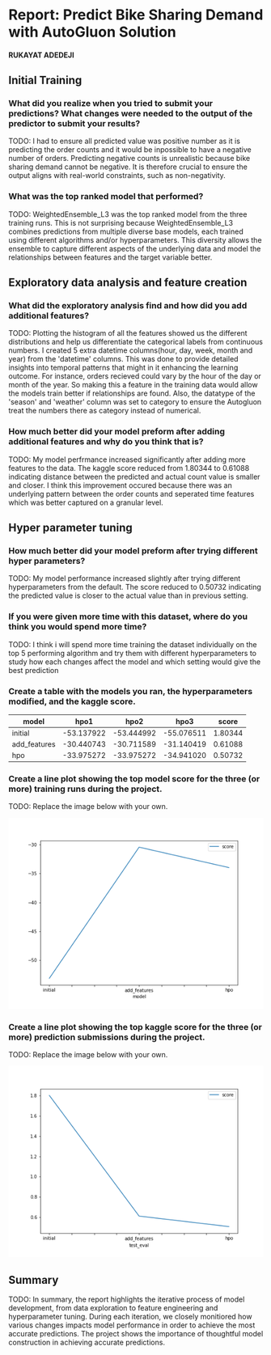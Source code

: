 # Report: Predict Bike Sharing Demand with AutoGluon Solution
#### RUKAYAT ADEDEJI

## Initial Training
### What did you realize when you tried to submit your predictions? What changes were needed to the output of the predictor to submit your results?
TODO: I had to ensure all predicted value was positive number as it is predicting the order counts and it would be inpossible to have a negative number of orders.  Predicting negative counts is unrealistic because bike sharing demand cannot be negative. It is therefore crucial to ensure the output aligns with real-world constraints, such as non-negativity.

### What was the top ranked model that performed?
TODO: WeightedEnsemble_L3 was the top ranked model from the three training runs. This is not surprising because WeightedEnsemble_L3 combines predictions from multiple diverse base models, each trained using different algorithms and/or hyperparameters. This diversity allows the ensemble to capture different aspects of the underlying data and model the relationships between features and the target variable better.

## Exploratory data analysis and feature creation
### What did the exploratory analysis find and how did you add additional features?
TODO: Plotting the histogram of all the features showed us the different distributions and help us differentiate the categorical labels from continuous numbers.
I created 5 extra datetime columns(hour, day, week, month and year) from the 'datetime' columns. This was done to provide detailed insights into temporal patterns that might in it enhancing the learning outcome. For instance, orders recieved could vary by the hour of the day or month of the year. So making this a feature in the training data would allow the models train better if relationships are found.
Also, the datatype of the 'season' and 'weather' column was set to category to ensure the Autogluon treat the numbers there as category instead of numerical.

### How much better did your model preform after adding additional features and why do you think that is?
TODO: My model perfrmance increased significantly after adding more features to the data. The kaggle score reduced from 1.80344 to 0.61088 indicating distance between the predicted and actual count value is smaller and closer. I think this improvement occured because there was an underlying pattern between the order counts and  seperated time features which was better captured on a granular level.


## Hyper parameter tuning
### How much better did your model preform after trying different hyper parameters?
TODO: My model performance increased slightly after trying different hyperparameters from the default. The score reduced to 0.50732 indicating the predicted value is closer to the actual value than in previous setting.

### If you were given more time with this dataset, where do you think you would spend more time?
TODO: I think i will spend more time training the dataset individually on the top 5 performing algorithm and try them with different hyperparameters to study how each changes affect the model and which setting would give the best prediction

### Create a table with the models you ran, the hyperparameters modified, and the kaggle score.
|model|hpo1|hpo2|hpo3|score|
|--|--|--|--|--|
|initial|-53.137922|-53.444992|-55.076511|1.80344|
|add_features|-30.440743|-30.711589|-31.140419|0.61088|
|hpo|-33.975272|-33.975272|-34.941020|0.50732|

### Create a line plot showing the top model score for the three (or more) training runs during the project.

TODO: Replace the image below with your own.

![model_train_score.png](model_train_score.png)

### Create a line plot showing the top kaggle score for the three (or more) prediction submissions during the project.

TODO: Replace the image below with your own.

![model_test_score.png](model_test_score.png)

## Summary
TODO: In summary, the report highlights the iterative process of model development, from data exploration to feature engineering and hyperparameter tuning. During each iteration, we closely monitiored how various changes impacts model performance in order to achieve the most accurate predictions.
The project shows the importance of thoughtful model construction in achieving accurate predictions.
